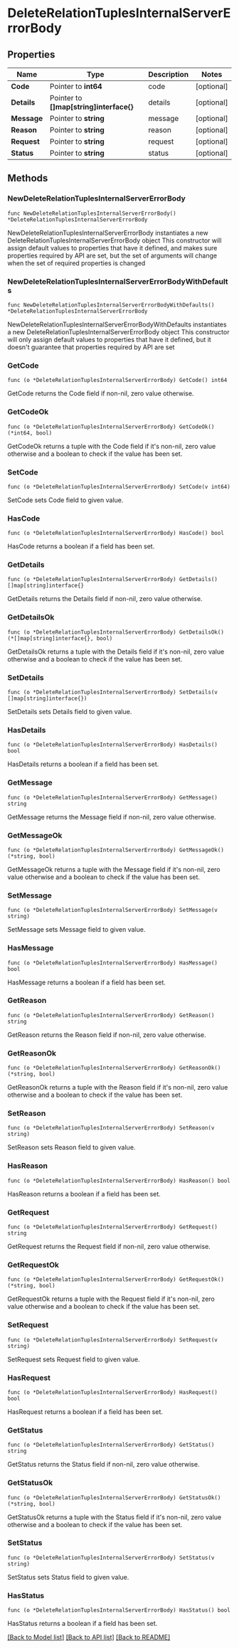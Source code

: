 # DeleteRelationTuplesInternalServerErrorBody

## Properties

Name | Type | Description | Notes
------------ | ------------- | ------------- | -------------
**Code** | Pointer to **int64** | code | [optional] 
**Details** | Pointer to **[]map[string]interface{}** | details | [optional] 
**Message** | Pointer to **string** | message | [optional] 
**Reason** | Pointer to **string** | reason | [optional] 
**Request** | Pointer to **string** | request | [optional] 
**Status** | Pointer to **string** | status | [optional] 

## Methods

### NewDeleteRelationTuplesInternalServerErrorBody

`func NewDeleteRelationTuplesInternalServerErrorBody() *DeleteRelationTuplesInternalServerErrorBody`

NewDeleteRelationTuplesInternalServerErrorBody instantiates a new DeleteRelationTuplesInternalServerErrorBody object
This constructor will assign default values to properties that have it defined,
and makes sure properties required by API are set, but the set of arguments
will change when the set of required properties is changed

### NewDeleteRelationTuplesInternalServerErrorBodyWithDefaults

`func NewDeleteRelationTuplesInternalServerErrorBodyWithDefaults() *DeleteRelationTuplesInternalServerErrorBody`

NewDeleteRelationTuplesInternalServerErrorBodyWithDefaults instantiates a new DeleteRelationTuplesInternalServerErrorBody object
This constructor will only assign default values to properties that have it defined,
but it doesn't guarantee that properties required by API are set

### GetCode

`func (o *DeleteRelationTuplesInternalServerErrorBody) GetCode() int64`

GetCode returns the Code field if non-nil, zero value otherwise.

### GetCodeOk

`func (o *DeleteRelationTuplesInternalServerErrorBody) GetCodeOk() (*int64, bool)`

GetCodeOk returns a tuple with the Code field if it's non-nil, zero value otherwise
and a boolean to check if the value has been set.

### SetCode

`func (o *DeleteRelationTuplesInternalServerErrorBody) SetCode(v int64)`

SetCode sets Code field to given value.

### HasCode

`func (o *DeleteRelationTuplesInternalServerErrorBody) HasCode() bool`

HasCode returns a boolean if a field has been set.

### GetDetails

`func (o *DeleteRelationTuplesInternalServerErrorBody) GetDetails() []map[string]interface{}`

GetDetails returns the Details field if non-nil, zero value otherwise.

### GetDetailsOk

`func (o *DeleteRelationTuplesInternalServerErrorBody) GetDetailsOk() (*[]map[string]interface{}, bool)`

GetDetailsOk returns a tuple with the Details field if it's non-nil, zero value otherwise
and a boolean to check if the value has been set.

### SetDetails

`func (o *DeleteRelationTuplesInternalServerErrorBody) SetDetails(v []map[string]interface{})`

SetDetails sets Details field to given value.

### HasDetails

`func (o *DeleteRelationTuplesInternalServerErrorBody) HasDetails() bool`

HasDetails returns a boolean if a field has been set.

### GetMessage

`func (o *DeleteRelationTuplesInternalServerErrorBody) GetMessage() string`

GetMessage returns the Message field if non-nil, zero value otherwise.

### GetMessageOk

`func (o *DeleteRelationTuplesInternalServerErrorBody) GetMessageOk() (*string, bool)`

GetMessageOk returns a tuple with the Message field if it's non-nil, zero value otherwise
and a boolean to check if the value has been set.

### SetMessage

`func (o *DeleteRelationTuplesInternalServerErrorBody) SetMessage(v string)`

SetMessage sets Message field to given value.

### HasMessage

`func (o *DeleteRelationTuplesInternalServerErrorBody) HasMessage() bool`

HasMessage returns a boolean if a field has been set.

### GetReason

`func (o *DeleteRelationTuplesInternalServerErrorBody) GetReason() string`

GetReason returns the Reason field if non-nil, zero value otherwise.

### GetReasonOk

`func (o *DeleteRelationTuplesInternalServerErrorBody) GetReasonOk() (*string, bool)`

GetReasonOk returns a tuple with the Reason field if it's non-nil, zero value otherwise
and a boolean to check if the value has been set.

### SetReason

`func (o *DeleteRelationTuplesInternalServerErrorBody) SetReason(v string)`

SetReason sets Reason field to given value.

### HasReason

`func (o *DeleteRelationTuplesInternalServerErrorBody) HasReason() bool`

HasReason returns a boolean if a field has been set.

### GetRequest

`func (o *DeleteRelationTuplesInternalServerErrorBody) GetRequest() string`

GetRequest returns the Request field if non-nil, zero value otherwise.

### GetRequestOk

`func (o *DeleteRelationTuplesInternalServerErrorBody) GetRequestOk() (*string, bool)`

GetRequestOk returns a tuple with the Request field if it's non-nil, zero value otherwise
and a boolean to check if the value has been set.

### SetRequest

`func (o *DeleteRelationTuplesInternalServerErrorBody) SetRequest(v string)`

SetRequest sets Request field to given value.

### HasRequest

`func (o *DeleteRelationTuplesInternalServerErrorBody) HasRequest() bool`

HasRequest returns a boolean if a field has been set.

### GetStatus

`func (o *DeleteRelationTuplesInternalServerErrorBody) GetStatus() string`

GetStatus returns the Status field if non-nil, zero value otherwise.

### GetStatusOk

`func (o *DeleteRelationTuplesInternalServerErrorBody) GetStatusOk() (*string, bool)`

GetStatusOk returns a tuple with the Status field if it's non-nil, zero value otherwise
and a boolean to check if the value has been set.

### SetStatus

`func (o *DeleteRelationTuplesInternalServerErrorBody) SetStatus(v string)`

SetStatus sets Status field to given value.

### HasStatus

`func (o *DeleteRelationTuplesInternalServerErrorBody) HasStatus() bool`

HasStatus returns a boolean if a field has been set.


[[Back to Model list]](../README.md#documentation-for-models) [[Back to API list]](../README.md#documentation-for-api-endpoints) [[Back to README]](../README.md)


